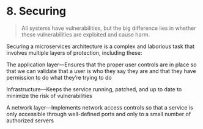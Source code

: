 # 8. Securing

> All systems have vulnerabilities, but the big difference lies in whether these vulnerabilities are exploited and cause harm.

Securing a microservices architecture is a complex and laborious task that involves multiple layers of protection, including these:

The application layer—Ensures that the proper user controls are in place so that we can validate that a user is who they say they are and that they have permission to do what they’re trying to do

Infrastructure—Keeps the service running, patched, and up to date to minimize the risk of vulnerabilities

A network layer—Implements network access controls so that a service is only accessible through well-defined ports and only to a small number of authorized servers
